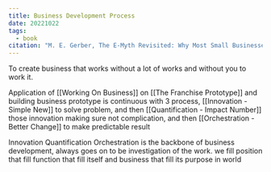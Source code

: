 ```yaml
---
title: Business Development Process
date: 20221022
tags:
  - book
citation: "M. E. Gerber, The E-Myth Revisited: Why Most Small Businesses Don’t Work and What to Do About It. Harper Collins, 2009."
---
```

To create business that works without a lot of works and without you to work it.

Application of [[Working On Business]] on [[The Franchise Prototype]] and building business prototype is continuous with 3 process, [[Innovation - Simple New]] to solve problem, and then [[Quantification - Impact Number]] those innovation making sure not complication, and then [[Orchestration - Better Change]] to make predictable result

Innovation Quantification Orchestration is the backbone of business development, always goes on to be investigation of the work.
we fill position that fill function that fill itself and business that fill its purpose in world